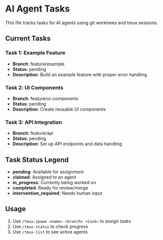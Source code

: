 # AI Agent Tasks

This file tracks tasks for AI agents using git worktrees and tmux sessions.

## Current Tasks

### Task 1: Example Feature
- **Branch**: feature/example
- **Status**: pending
- **Description**: Build an example feature with proper error handling

### Task 2: UI Components
- **Branch**: feature/ui-components
- **Status**: pending  
- **Description**: Create reusable UI components

### Task 3: API Integration
- **Branch**: feature/api
- **Status**: pending
- **Description**: Set up API endpoints and data handling

## Task Status Legend
- **pending**: Available for assignment
- **claimed**: Assigned to an agent  
- **in_progress**: Currently being worked on
- **completed**: Ready for review/merge
- **intervention_required**: Needs human input

## Usage
1. Use `/tmux-spawn <name> <branch> <task>` to assign tasks
2. Use `/tmux-status` to check progress
3. Use `/tmux-list` to see active agents
